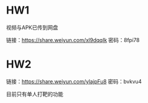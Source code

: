 # HW1
视频与APK已传到网盘

链接：https://share.weiyun.com/xl9dqqIk 密码：8fpi78

# HW2
链接：https://share.weiyun.com/ylajpFu8 密码：bvkvu4

目前只有单人打靶的功能